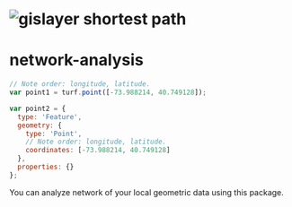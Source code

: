 ![gislayer shortest path](https://static.wixstatic.com/media/638a67_512f0938079e4ea98e08c25a544dd8fa~mv2.gif)
======
# network-analysis

```js
// Note order: longitude, latitude.
var point1 = turf.point([-73.988214, 40.749128]);

var point2 = {
  type: 'Feature',
  geometry: {
    type: 'Point',
    // Note order: longitude, latitude.
    coordinates: [-73.988214, 40.749128]
  },
  properties: {}
};
```
You can analyze network of your local geometric data using this package.


